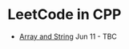 # LeetCode in CPP
* [Array and String](https://leetcode.com/explore/learn/card/array-and-string/) Jun 11 - TBC
